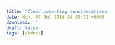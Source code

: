 ```yaml
---
title: 'Cloud computing considerations'
date: Mon, 07 Jul 2014 14:33:52 +0000
download: ''
draft: false
tags: [Videos]
---
```


